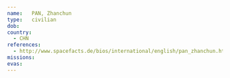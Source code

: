 ```yaml
---
name:	PAN, Zhanchun
type:	civilian
dob:	
country:
  - CHN
references:
  - http://www.spacefacts.de/bios/international/english/pan_zhanchun.htm
missions:
evas:
---
```


